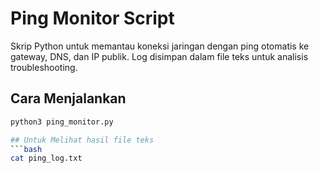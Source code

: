 # Ping Monitor Script

Skrip Python untuk memantau koneksi jaringan dengan ping otomatis ke gateway, DNS, dan IP publik. Log disimpan dalam file teks untuk analisis troubleshooting.

## Cara Menjalankan
```bash
python3 ping_monitor.py

## Untuk Melihat hasil file teks
```bash
cat ping_log.txt
